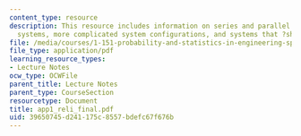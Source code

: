 ```yaml
---
content_type: resource
description: This resource includes information on series and parallel systems, m-out-of-n
  systems, more complicated system configurations, and systems that ?share the load.?
file: /media/courses/1-151-probability-and-statistics-in-engineering-spring-2005/39650745d241175c8557bdefc67f676b_app1_reli_final.pdf
file_type: application/pdf
learning_resource_types:
- Lecture Notes
ocw_type: OCWFile
parent_title: Lecture Notes
parent_type: CourseSection
resourcetype: Document
title: app1_reli_final.pdf
uid: 39650745-d241-175c-8557-bdefc67f676b
---
```


